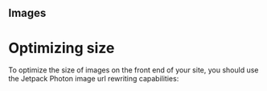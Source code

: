 Images
------

Optimizing size
===============

To optimize the size of images on the front end of your site, you should use the Jetpack Photon image url rewriting capabilities:
